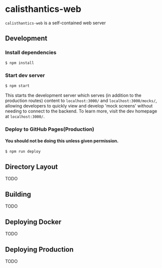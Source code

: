 # calisthantics-web

`calisthantics-web` is a self-contained web server

## Development

### Install dependencies

```sh
$ npm install
```

### Start dev server

```sh
$ npm start
```

This starts the development server which serves (in addition to the production routes)
content to `localhost:3000/` and `localhost:3000/mocks/`, allowing developers to quickly
view and develop 'mock screens' without needing to connect to the backend. To learn
more, visit the dev homepage at `localhost:3000/`.

### Deploy to GitHub Pages(Production)
#### You should not be doing this unless given permission.
```sh
$ npm run deploy
```

## Directory Layout

TODO

## Building

TODO

## Deploying Docker

TODO

## Deploying Production

TODO
